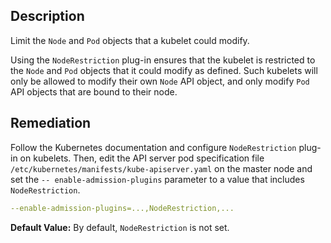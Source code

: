## Description

Limit the `Node` and `Pod` objects that a kubelet could modify.

Using the `NodeRestriction` plug-in ensures that the kubelet is restricted to the `Node` and `Pod` objects that it could modify as defined. Such kubelets will only be allowed to modify their own `Node` API object, and only modify `Pod` API objects that are bound to their node.

## Remediation

Follow the Kubernetes documentation and configure `NodeRestriction` plug-in on kubelets. Then, edit the API server pod specification file `/etc/kubernetes/manifests/kube-apiserver.yaml` on the master node and set the `-- enable-admission-plugins` parameter to a value that includes` NodeRestriction`.

```yaml
--enable-admission-plugins=...,NodeRestriction,...
```

**Default Value:** By default, `NodeRestriction` is not set.
